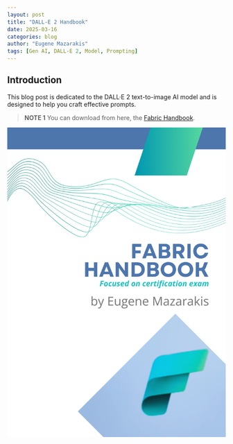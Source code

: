 ```yaml
---
layout: post
title: "DALL-E 2 Handbook" 
date: 2025-03-16
categories: blog
author: "Eugene Mazarakis"
tags: [Gen AI, DALL-E 2, Model, Prompting]
---
```


## Introduction
This blog post is dedicated to the DALL·E 2 text-to-image AI model and is designed to help you craft effective prompts.

> **NOTE 1**
> You can download from here, the [Fabric Handbook](https://github.com/EMazarakis/EMazarakis.github.io/blob/main/assets/Img/BlogImages/007.BlogPost_26_01_2025/Fabric_Handbook.pdf).

![Photo 0](/assets/Img/BlogImages/007.BlogPost_26_01_2025/Fabric_Handbook_Cover_Photo.png)
